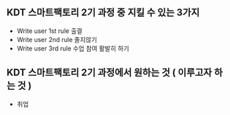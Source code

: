 ## KDT 스마트팩토리 2기 과정 중 지킬 수 있는 3가지
- Write user 1st rule 출결
- Write user 2nd rule 졸지않기
- Write user 3rd rule 수업 참여 활발히 하기

## KDT 스마트팩토리 2기 과정에서 원하는 것 ( 이루고자 하는 것 )
- 취업
